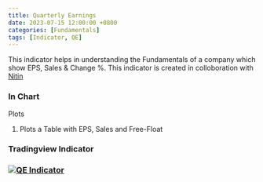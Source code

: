 ```yaml
---
title: Quarterly Earnings
date: 2023-07-15 12:00:00 +0800
categories: [Fundamentals]
tags: [Indicator, QE]
---
```


This indicator helps in understanding the Fundamentals of a company which show EPS, Sales & Change %.
This indicator is created in colloboration with [Nitin](https://x.com/finallynitin)

### In Chart

Plots 

1. Plots a Table with EPS, Sales and Free-Float


### Tradingview Indicator

<!-- TradingView Chart BEGIN -->
<script type="text/javascript" src="https://s3.tradingview.com/tv.js"></script>
<script type="text/javascript">
var tradingview_embed_options = {};
tradingview_embed_options.width = '790';
tradingview_embed_options.height = '475';
tradingview_embed_options.chart = 'oBswL9v2';
new TradingView.chart(tradingview_embed_options);
</script>
<!-- TradingView Chart END -->

### [![QE Indicator](https://img.shields.io/badge/TradingView-Indicator-black)](https://www.tradingview.com/script/oBswL9v2-Quarterly-Earnings/)

